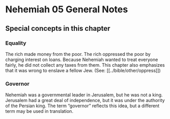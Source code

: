 # Nehemiah 05 General Notes

## Special concepts in this chapter

### Equality

The rich made money from the poor. The rich oppressed the poor by charging interest on loans. Because Nehemiah wanted to treat everyone fairly, he did not collect any taxes from them. This chapter also emphasizes that it was wrong to enslave a fellow Jew. (See: [[../bible/other/oppress]])

### Governor
Nehemiah was a governmental leader in Jerusalem, but he was not a king. Jerusalem had a great deal of independence, but it was under the authority of the Persian king. The term “governor” reflects this idea, but a different term may be used in translation.